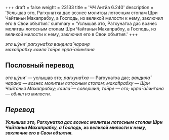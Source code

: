 +++
draft = false
weight = 23133
title = 'ЧЧ Антйа 6.240'
description = 'Услышав это, Рагхунатха дас вознес молитвы лотосным стопам Шри Чайтаньи Махапрабху, а Господь, из великой милости к нему, заключил его в Свои объятия.'
summary = 'Услышав это, Рагхунатха дас вознес молитвы лотосным стопам Шри Чайтаньи Махапрабху, а Господь, из великой милости к нему, заключил его в Свои объятия.'
+++

_эта ш́уни’ рагхуна̄тха вандила̄ чаран̣а  
маха̄прабху каила̄ та̄н̇ре кр̣па̄-а̄лин̇гана_

## Пословный перевод

_эта_ _ш́уни’_ — услышав это; _рагхуна̄тха_ — Рагхунатха дас; _вандила̄</em>_ _<em>чаран̣а_ — вознес молитвы лотосным стопам; _маха̄прабху_ — Шри Чайтанья Махапрабху; _каила̄_ — совершил; _та̄н̇ре_ — его; _кр̣па̄_\-_а̄лин̇гана_ — обнял из милости.

## Перевод

**Услышав это, Рагхунатха дас вознес молитвы лотосным стопам Шри Чайтаньи Махапрабху, а Господь, из великой милости к нему, заключил его в Свои объятия.**
